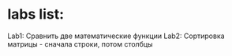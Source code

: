 # labs list:
Lab1: Сравнить две математические функции
Lab2: Сортировка матрицы - сначала строки, потом столбцы
